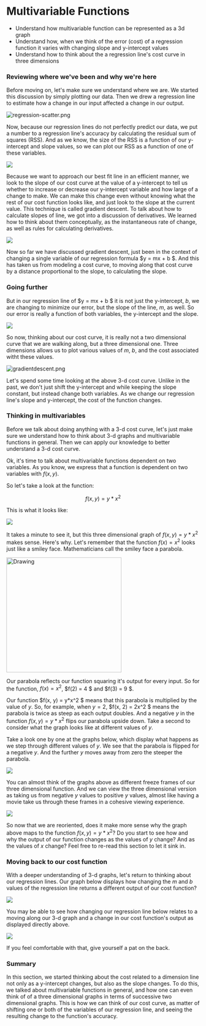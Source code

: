 
# Multivariable Functions

* Understand how multivariable function can be represented as a 3d graph
* Understand how, when we think of the error (cost) of a regression function it varies with changing slope and y-intercept values
* Understand how to think about the a regression line's cost curve in three dimensions

### Reviewing where we've been and why we're here 

Before moving on, let's make sure we understand where we are.  We started this discussion by simply plotting our data.  Then we drew a regression line to estimate how a change in our input affected a change in our output.

![regression-scatter.png](attachment:regression-scatter.png)

Now, because our regression lines do not perfectly predict our data, we put a number to a regression line's accuracy by calculating the residual sum of squares (RSS).  And as we know, the size of the RSS is a function of our y-intercept and slope values, so we can plot our RSS as a function of one of these variables.

![](./cost-curve.png)

Because we want to approach our best fit line in an efficient manner, we look to the slope of our cost curve at the value of a y-intercept to tell us whether to increase or decrease our y-intercept variable and how large of a change to make.   We can make this change even without knowing what the rest of our cost function looks like, and just look to the slope at the current value.  This technique is called gradient descent.  To talk about how to calculate slopes of line, we got into a discussion of derivatives.  We learned how to think about them conceptually, as the instantaneous rate of change, as well as rules for calculating derivatives. 

![](./tangent-lines.png)

Now so far we have discussed gradient descent, just been in the context of changing a single variable of our regression formula $y = mx + b $.  And this has taken us from modeling a cost curve, to moving along that cost curve by a distance proportional to the slope, to calculating the slope.

### Going further

But in our regression line of $y = mx + b $ it is not just the y-intercept, $b$, we are changing to minimize our error, but the slope of the line, $m$, as well.  So our error is really a function of both variables, the y-intercept and the slope.

![](./regression-scatter.png)

So now, thinking about our cost curve, it is really not a two dimensional curve that we are walking along, but a three dimensional one.  Three dimensions allows us to plot various values of $m$, $b$, and the cost associated witht these values.

![gradientdescent.png](attachment:gradientdescent.png)

Let's spend some time looking at the above 3-d cost curve.  Unlike in the past, we don't just shift the y-intercept and while keeping the slope constant, but instead change both variables.  As we change our regression line's slope and y-intercept, the cost of the function changes.

### Thinking in multivariables

Before we talk about doing anything with a 3-d cost curve, let's just make sure we understand how to think about 3-d graphs and multivariable functions in general.  Then we can apply our knowledge to better understand a 3-d cost curve.

Ok, it's time to talk about multivariable functions dependent on two variables.  As you know, we express that a function is dependent on two variables with $f(x, y)$.  

So let's take a look at the function:

$$ f(x,y) = y* x^2 $$

This is what it looks like:

![](./parabolayx2.png)

It takes a minute to see it, but this three dimensional graph of $f(x,y) = y*x^2$ makes sense.  Here's why.  Let's remember that the function $f(x) = x^2$ looks just like a smiley face.  Mathematicians call the smiley face a parabola.

<img src="./parabola.png" alt="Drawing" style="width: 300px;"/> 

Our parabola reflects our function squaring it's output for every input.  So for the function, $f(x) = x^2$, $f(2) = 4 $ and $f(3) = 9 $.

Our function $f(x, y) = y*x^2 $ means that this parabola is multiplied by the value of $y$.  So, for example, when $y = 2$,  $f(x, 2) = 2x^2 $ means the parabola is twice as steep as each output doubles.  And a negative $y$ in the function $f(x,y) = y*x^2$  flips our parabola upside down.  Take a second to consider what the graph looks like at different values of $y$.

Take a look one by one at the graphs below, which display what happens as we step through different values of $y$.  We see that the parabola is flipped for a negative $y$.  And the further $y$ moves away from zero the steeper the parabola.  

![](./yx2-frames.png)

You can almost think of the graphs above as different freeze frames of our three dimensional function.  And we can view the three dimensional version as taking us from negative $y$ values to positive $y$ values, almost like having a movie take us through these frames in a cohesive viewing experience. 

![](./parabolayx2.png)

So now that we are reoriented, does it make more sense why the graph above maps to the function $f(x,y) = y*x^2$?  Do you start to see how and why the output of our function changes as the values of $y$ change?  And as the values of $x$ change?  Feel free to re-read this section to let it sink in.

### Moving back to our cost function

With a deeper understanding of 3-d graphs, let's return to thinking about our regression lines.  Our graph below displays how changing the $m$ and $b$ values of the regression line returns a different output of our cost function?

![](./gradientdescent.png)

You may be able to see how changing our regression line below relates to a moving along our 3-d graph and a change in our cost function's output as displayed directly above. 

![](./regression-scatter.png)

If you feel comfortable with that, give yourself a pat on the back.

### Summary 

In this section, we started thinking about the cost related to a dimension line not only as a y-intercept changes, but also as the slope changes.  To do this, we talked about multivariable functions in general, and how one can even think of of a three dimensional graphs in terms of successive two dimensional graphs.  This is how we can think of our cost curve, as matter of shifting one or both of the variables of our regression line, and seeing the resulting change to the function's accuracy.   
